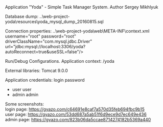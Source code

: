 Application "Yoda" - Simple Task Manager System.
Author Sergey Mikhlyuk

Database dump:  ..\web-project-yoda\resources\yoda_mysql_dump_20160815.sql

Connection properties:
..\web-project-yoda\web\META-INF\context.xml
    username="root"
    password="root"
    driverClassName="com.mysql.jdbc.Driver"
    url="jdbc:mysql://localhost:3306/yoda?autoReconnect=true&amp;useSSL=false"/>

Run/Debug Configurations. Application context: /yoda

External libraries:
Tomcat 9.0.0

Application credentials:
 login   password
 - user  user
 - admin admin

Some screenshots:<br>
login page: https://gyazo.com/c64691e8caf7a570d35feb694fbc9b15 <br>
user page: https://gyazo.com/53dd687a5ab51f6d9ece9d7ec649e436  <br>
admin page: https://gyazo.com/823b06da5ccae8714274182b5369a440 <br>
